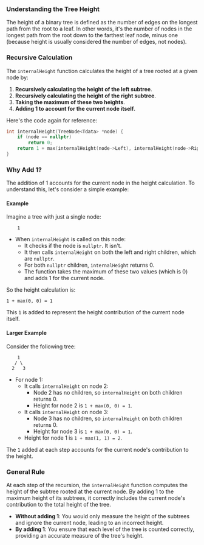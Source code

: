 ### Understanding the Tree Height

The height of a binary tree is defined as the number of edges on the longest path from the root to a leaf. In other words, it's the number of nodes in the longest path from the root down to the farthest leaf node, minus one (because height is usually considered the number of edges, not nodes).

### Recursive Calculation

The `internalHeight` function calculates the height of a tree rooted at a given node by:
1. **Recursively calculating the height of the left subtree**.
2. **Recursively calculating the height of the right subtree**.
3. **Taking the maximum of these two heights**.
4. **Adding 1 to account for the current node itself**.

Here's the code again for reference:

```cpp
int internalHeight(TreeNode<Tdata> *node) {
    if (node == nullptr)
        return 0;
    return 1 + max(internalHeight(node->Left), internalHeight(node->Right));
}
```

### Why Add 1?

The addition of 1 accounts for the current node in the height calculation. To understand this, let's consider a simple example:

#### Example

Imagine a tree with just a single node:

```
    1
```

- When `internalHeight` is called on this node:
  - It checks if the node is `nullptr`. It isn't.
  - It then calls `internalHeight` on both the left and right children, which are `nullptr`.
  - For both `nullptr` children, `internalHeight` returns 0.
  - The function takes the maximum of these two values (which is 0) and adds 1 for the current node.

So the height calculation is:

```
1 + max(0, 0) = 1
```

This `1` is added to represent the height contribution of the current node itself.

#### Larger Example

Consider the following tree:

```
    1
   / \
  2   3
```

- For node 1:
  - It calls `internalHeight` on node 2:
    - Node 2 has no children, so `internalHeight` on both children returns 0.
    - Height for node 2 is `1 + max(0, 0) = 1`.
  - It calls `internalHeight` on node 3:
    - Node 3 has no children, so `internalHeight` on both children returns 0.
    - Height for node 3 is `1 + max(0, 0) = 1`.
  - Height for node 1 is `1 + max(1, 1) = 2`.

The `1` added at each step accounts for the current node's contribution to the height.

### General Rule

At each step of the recursion, the `internalHeight` function computes the height of the subtree rooted at the current node. By adding 1 to the maximum height of its subtrees, it correctly includes the current node's contribution to the total height of the tree.

- **Without adding 1**: You would only measure the height of the subtrees and ignore the current node, leading to an incorrect height.
- **By adding 1**: You ensure that each level of the tree is counted correctly, providing an accurate measure of the tree's height.